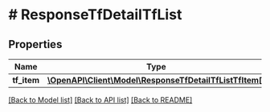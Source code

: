 # # ResponseTfDetailTfList

## Properties

Name | Type | Description | Notes
------------ | ------------- | ------------- | -------------
**tf_item** | [**\OpenAPI\Client\Model\ResponseTfDetailTfListTfItem[]**](ResponseTfDetailTfListTfItem.md) |  | [optional]

[[Back to Model list]](../../README.md#models) [[Back to API list]](../../README.md#endpoints) [[Back to README]](../../README.md)
